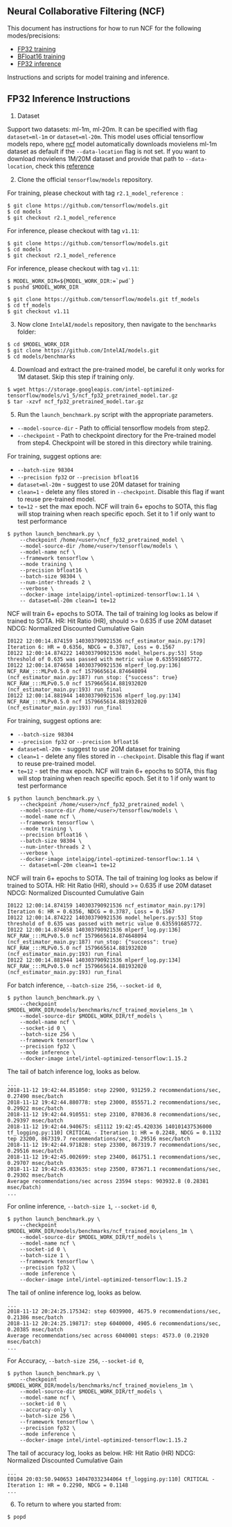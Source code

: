 ## Neural Collaborative Filtering (NCF) ##

This document has instructions for how to run NCF for the
following modes/precisions:
* [FP32 training](#fp32-training-instructions)
* [BFloat16 training](#bfloat16-training-instructions)
* [FP32 inference](#fp32-inference-instructions)

Instructions and scripts for model training and inference.

## FP32 Inference Instructions

1. Dataset

Support two datasets: ml-1m, ml-20m. It can be specified with flag `dataset=ml-1m` or `dataset=ml-20m`.
This model uses official tensorflow models repo, where [ncf](https://github.com/tensorflow/models/tree/master/official/recommendation)
model automatically downloads movielens ml-1m dataset as default if the `--data-location` flag is not set.
If you want to download movielens 1M/20M dataset and provide that path to `--data-location`, check this [reference](https://grouplens.org/datasets/movielens/)

2. Clone the official `tensorflow/models` repository.

For training, please checkout with tag `r2.1_model_reference `:
```
$ git clone https://github.com/tensorflow/models.git
$ cd models
$ git checkout r2.1_model_reference
```

For inference, please checkout with tag `v1.11`:
```
$ git clone https://github.com/tensorflow/models.git
$ cd models
$ git checkout r2.1_model_reference
```

For inference, please checkout with tag `v1.11`:
```
$ MODEL_WORK_DIR=${MODEL_WORK_DIR:=`pwd`}
$ pushd $MODEL_WORK_DIR

$ git clone https://github.com/tensorflow/models.git tf_models
$ cd tf_models
$ git checkout v1.11
```

3. Now clone `IntelAI/models` repository, then navigate to the `benchmarks` folder:

```
$ cd $MODEL_WORK_DIR
$ git clone https://github.com/IntelAI/models.git
$ cd models/benchmarks
```

4. Download and extract the pre-trained model, be careful it only works for 1M dataset.
Skip this step if training only.
```
$ wget https://storage.googleapis.com/intel-optimized-tensorflow/models/v1_5/ncf_fp32_pretrained_model.tar.gz
$ tar -xzvf ncf_fp32_pretrained_model.tar.gz
```

5. Run the `launch_benchmark.py` script with the appropriate parameters.
* `--model-source-dir` - Path to official tensorflow models from step2.
* `--checkpoint` - Path to checkpoint directory for the Pre-trained model from step4. Checkpoint will be stored in this directory while training.

For training, suggest options are:
* `--batch-size 98304`
* `--precision fp32` or `--precision bfloat16`
* `dataset=ml-20m` - suggest to use 20M dataset for training
* `clean=1` - delete any files stored in `--checkpoint`. Disable this flag if want to reuse pre-trained model.
* `te=12` - set the max epoch. NCF will train 6+ epochs to SOTA, this flag will stop training when reach specific epoch. Set it to 1 if only want to test performance

```
$ python launch_benchmark.py \
    --checkpoint /home/<user>/ncf_fp32_pretrained_model \
    --model-source-dir /home/<user>/tensorflow/models \
    --model-name ncf \
    --framework tensorflow \
    --mode training \
    --precision bfloat16 \
    --batch-size 98304 \
    --num-inter-threads 2 \
    --verbose \
    --docker-image intelaipg/intel-optimized-tensorflow:1.14 \
    -- dataset=ml-20m clean=1 te=12
```

NCF will train 6+ epochs to SOTA. The tail of training log looks as below if trained to SOTA.
HR: Hit Ratio (HR), should >= 0.635 if use 20M dataset
NDCG: Normalized Discounted Cumulative Gain
```
I0122 12:00:14.874159 140303790921536 ncf_estimator_main.py:179] Iteration 6: HR = 0.6356, NDCG = 0.3787, Loss = 0.1567
I0122 12:00:14.874222 140303790921536 model_helpers.py:53] Stop threshold of 0.635 was passed with metric value 0.635591685772.
I0122 12:00:14.874658 140303790921536 mlperf_log.py:136] NCF_RAW_:::MLPv0.5.0 ncf 1579665614.874648094 (ncf_estimator_main.py:187) run_stop: {"success": true}
NCF_RAW_:::MLPv0.5.0 ncf 1579665614.881932020 (ncf_estimator_main.py:193) run_final
I0122 12:00:14.881944 140303790921536 mlperf_log.py:134] NCF_RAW_:::MLPv0.5.0 ncf 1579665614.881932020 (ncf_estimator_main.py:193) run_final
```

For training, suggest options are:
* `--batch-size 98304`
* `--precision fp32` or `--precision bfloat16`
* `dataset=ml-20m` - suggest to use 20M dataset for training
* `clean=1` - delete any files stored in `--checkpoint`. Disable this flag if want to reuse pre-trained model.
* `te=12` - set the max epoch. NCF will train 6+ epochs to SOTA, this flag will stop training when reach specific epoch. Set it to 1 if only want to test performance

```
$ python launch_benchmark.py \
    --checkpoint /home/<user>/ncf_fp32_pretrained_model \
    --model-source-dir /home/<user>/tensorflow/models \
    --model-name ncf \
    --framework tensorflow \
    --mode training \
    --precision bfloat16 \
    --batch-size 98304 \
    --num-inter-threads 2 \
    --verbose \
    --docker-image intelaipg/intel-optimized-tensorflow:1.14 \
    -- dataset=ml-20m clean=1 te=12
```

NCF will train 6+ epochs to SOTA. The tail of training log looks as below if trained to SOTA.
HR: Hit Ratio (HR), should >= 0.635 if use 20M dataset
NDCG: Normalized Discounted Cumulative Gain
```
I0122 12:00:14.874159 140303790921536 ncf_estimator_main.py:179] Iteration 6: HR = 0.6356, NDCG = 0.3787, Loss = 0.1567
I0122 12:00:14.874222 140303790921536 model_helpers.py:53] Stop threshold of 0.635 was passed with metric value 0.635591685772.
I0122 12:00:14.874658 140303790921536 mlperf_log.py:136] NCF_RAW_:::MLPv0.5.0 ncf 1579665614.874648094 (ncf_estimator_main.py:187) run_stop: {"success": true}
NCF_RAW_:::MLPv0.5.0 ncf 1579665614.881932020 (ncf_estimator_main.py:193) run_final
I0122 12:00:14.881944 140303790921536 mlperf_log.py:134] NCF_RAW_:::MLPv0.5.0 ncf 1579665614.881932020 (ncf_estimator_main.py:193) run_final
```

For batch inference, `--batch-size 256`, `--socket-id 0`,

```
$ python launch_benchmark.py \
    --checkpoint $MODEL_WORK_DIR/models/benchmarks/ncf_trained_movielens_1m \
    --model-source-dir $MODEL_WORK_DIR/tf_models \
    --model-name ncf \
    --socket-id 0 \
    --batch-size 256 \
    --framework tensorflow \
    --precision fp32 \
    --mode inference \
    --docker-image intel/intel-optimized-tensorflow:1.15.2
```

The tail of batch inference log, looks as below.
```
...
2018-11-12 19:42:44.851050: step 22900, 931259.2 recommendations/sec, 0.27490 msec/batch
2018-11-12 19:42:44.880778: step 23000, 855571.2 recommendations/sec, 0.29922 msec/batch
2018-11-12 19:42:44.910551: step 23100, 870836.8 recommendations/sec, 0.29397 msec/batch
2018-11-12 19:42:44.940675: sE1112 19:42:45.420336 140101437536000 tf_logging.py:110] CRITICAL - Iteration 1: HR = 0.2248, NDCG = 0.1132
tep 23200, 867319.7 recommendations/sec, 0.29516 msec/batch
2018-11-12 19:42:44.971828: step 23300, 867319.7 recommendations/sec, 0.29516 msec/batch
2018-11-12 19:42:45.002699: step 23400, 861751.1 recommendations/sec, 0.29707 msec/batch
2018-11-12 19:42:45.033635: step 23500, 873671.1 recommendations/sec, 0.29302 msec/batch
Average recommendations/sec across 23594 steps: 903932.8 (0.28381 msec/batch)
...
```

For online inference, `--batch-size 1`, `--socket-id 0`,

```
$ python launch_benchmark.py \
    --checkpoint $MODEL_WORK_DIR/models/benchmarks/ncf_trained_movielens_1m \
    --model-source-dir $MODEL_WORK_DIR/tf_models \
    --model-name ncf \
    --socket-id 0 \
    --batch-size 1 \
    --framework tensorflow \
    --precision fp32 \
    --mode inference \
    --docker-image intel/intel-optimized-tensorflow:1.15.2
```

The tail of online inference log, looks as below.
```
...
2018-11-12 20:24:25.175342: step 6039900, 4675.9 recommendations/sec, 0.21386 msec/batch
2018-11-12 20:24:25.198717: step 6040000, 4905.6 recommendations/sec, 0.20385 msec/batch
Average recommendations/sec across 6040001 steps: 4573.0 (0.21920 msec/batch)
...
```

For Accuracy, `--batch-size 256`, `--socket-id 0`,

```
$ python launch_benchmark.py \
    --checkpoint $MODEL_WORK_DIR/models/benchmarks/ncf_trained_movielens_1m \
    --model-source-dir $MODEL_WORK_DIR/tf_models \
    --model-name ncf \
    --socket-id 0 \
    --accuracy-only \
    --batch-size 256 \
    --framework tensorflow \
    --precision fp32 \
    --mode inference \
    --docker-image intel/intel-optimized-tensorflow:1.15.2
```

The tail of accuracy log, looks as below.
HR: Hit Ratio (HR)
NDCG: Normalized Discounted Cumulative Gain
```
...
E0104 20:03:50.940653 140470332344064 tf_logging.py:110] CRITICAL - Iteration 1: HR = 0.2290, NDCG = 0.1148
...
```

6. To return to where you started from:
```
$ popd
```
